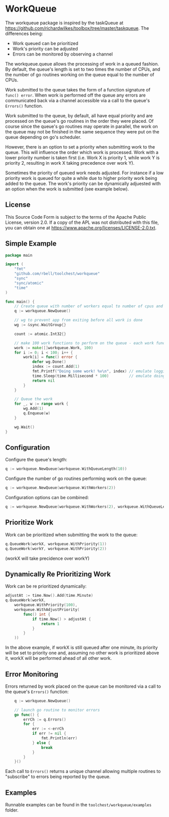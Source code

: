 # WorkQueue
Thw workqueue package is inspired by the taskQueue at https://github.com/richardwilkes/toolbox/tree/master/taskqueue.  The differences being:
- Work queued can be prioritized
- Work's priority can be adjusted
- Errors can be monitored by observing a channel

The workqueue.queue allows the processing of work in a queued fashion.  By default, the queue's length is set to two times the number of CPUs, and the number of go routines working on the queue equal to the number of CPUs.

Work submitted to the queue takes the form of a function signature of `func() error`.  When work is performed off the queue any errors are communicated back via a channel accessible via a call to the queue's `Errors()` function.

Work submitted to the queue, by default, all have equal priority and are processed on the queue's go routines in the order they were placed.  Of course since the queue's go routines may operate in parallel, the work on the queue may not be finished in the same sequence they were put on the queue depending on go's scheduler.  

However, there is an option to set a priority when submitting work to the queue.  This will influence the order which work is processed.  Work with a lower priority number is taken first (i.e. Work X is priority 1, while work Y is priority 2, resulting in work X taking precedence over work Y).

Sometimes the priority of queued work needs adjusted.  For instance if a low priority work is queued for quite a while due to higher priority work being added to the queue.  The work's priority can be dynamically adjuested with an option when the work is submitted (see example below).

## License
This Source Code Form is subject to the terms of the Apache Public License, version 2.0. If a copy of the APL was not distributed with this file, you can obtain one at https://www.apache.org/licenses/LICENSE-2.0.txt.


## Simple Example
```go
package main

import (
	"fmt"
	"github.com/rbell/toolchest/workqueue"
	"sync"
	"sync/atomic"
	"time"
)

func main() {
	// Create queue with number of workers equal to number of cpus and queue length equal to number cpus * 2
	q := workqueue.NewQueue()

	// wg to prevent app from exiting before all work is done
	wg := &sync.WaitGroup{}

	count := atomic.Int32{}

	// make 100 work functions to perform on the queue - each work function will increment count and print the resulting value, then emulate doing some work.
	work := make([]workqueue.Work, 100)
	for i := 0; i < 100; i++ {
		work[i] = func() error {
			defer wg.Done()
			index := count.Add(1)
			fmt.Printf("Doing some work! %v\n", index) // emulate logging
			time.Sleep(time.Millisecond * 100)         // emulate doing some processing
			return nil
		}
	}

	// Queue the work
	for _, w := range work {
		wg.Add(1)
		q.Enqueue(w)
	}

	wg.Wait()
}
```

## Configuration
Configure the queue's length:
```go
q := workqueue.NewQueue(workqueue.WithQueueLength(10))
```
Configure the number of go routines performing work on the queue:
```go
q := workqueue.NewQueue(workqueue.WithWorkers(2))
```
Configuration options can be combined:
```go
q := workqueue.NewQueue(workqueue.WithWorkers(2), workqueue.WithQueueLength(10))
```

## Prioritize Work
Work can be prioritized when submitting the work to the queue:
```go
q.QueueWork(workX, workqueue.WithPriority(1))
q.QueueWork(workY, workqueue.WithPriority(2))
```
(workX will take precidence over workY)

## Dynamically Re Prioritizing Work
Work can be re prioritized dynamically:
```go
adjustAt := time.Now().Add(time.Minute)
q.QueueWork(workX, 
	workqueue.WithPriority(100),
	workqueue.WithAdjustPriority(
		func() int {
			if time.Now() > adjustAt {
				return 1
			}
		}
    ))
```
In the above example, if workX is still queued after one minute, its priority will be set to priority one and, assuming no other work is prioritized above it, workX will be performed ahead of all other work.
## Error Monitoring
Errors returned by work placed on the queue can be monitored via a call to the queue's `Errors()` function:
```go
	q := workqueue.NewQueue()

	// launch go routine to monitor errors
	go func() {
		errCh := q.Errors()
		for {
			err := <-errCh
			if err != nil {
				fmt.Println(err)
			} else {
				break
			}
		}
	}()
```
Each call to `Errors()` returns a unique channel allowing multiple routines to "subscribe" to errors being reported by the queue.

## Examples
Runnable examples can be found in the `toolchest/workqueue/examples` folder.